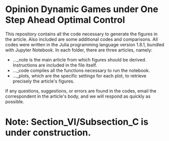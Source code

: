 # Opinion Dynamic Games under One Step Ahead Optimal Control
This repository contains all the code necessary to generate the figures in the article. Also included are some additional codes and comparisons.
All codes were written in the Julia programming language version 1.8.1, bundled with Jupyter Notebook. In each folder, there are three articles, namely:

 - ..._note is the main article from which figures should be derived. Instructions are included in the file itself.
 - ..._code compiles all the functions necessary to run the notebook.
 - ..._plots, which are the specific settings for each plot, to retrieve precisely the article's figures.

If any questions, suggestions, or errors are found in the codes, email the correspondent in the article's body, and we will respond as quickly as possible.

# Note: Section_VI/Subsection_C is under construction.

